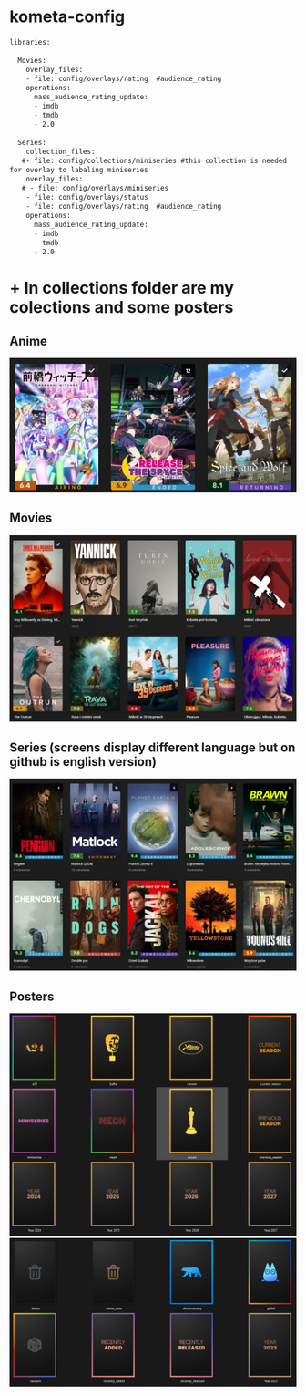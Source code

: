# kometa-config
```
libraries:

  Movies:
    overlay_files:
    - file: config/overlays/rating	#audience_rating
    operations:
      mass_audience_rating_update:
      - imdb
      - tmdb
      - 2.0
	
  Series:
    collection_files:
   #- file: config/collections/miniseries #this collection is needed for overlay to labaling miniseries 
    overlay_files:
   # - file: config/overlays/miniseries
    - file: config/overlays/status
    - file: config/overlays/rating  #audience_rating
    operations:
      mass_audience_rating_update:
      - imdb
      - tmdb
      - 2.0
```	
# + In collections folder are my colections and some posters

## Anime
![Anime](/readme3.png)


## Movies
![movies](/readme1.png)

## Series (screens display different language but on github is english version)
![Series](/readme2.png)


## Posters
![posters](/posters1.png)
![posters](/posters2.png)
